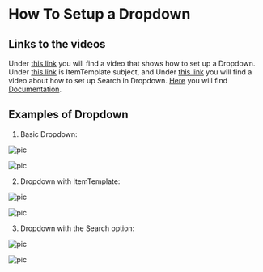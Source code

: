 
# How To Setup a Dropdown

## Links to the videos

Under [this link](https://profitbasedocs.blob.core.windows.net/videos/Form%20Schema%20-%20dropdown%20basics.mp4) you will find a video that shows how to set up a Dropdown. Under [this link](https://profitbasedocs.blob.core.windows.net/videos/Form%20Schema%20-%20dropdown%20ItemTemplate.mp4) is ItemTemplate subject, and Under [this link](https://profitbasedocs.blob.core.windows.net/videos/Form%20Schema%20-%20Dropdown%20Search.mp4) you will find a video about how to set up Search in Dropdown. [Here](../../formschemas/controls/dropdown.md) you will find [Documentation](../../formschemas/controls/dropdown.md).
<br/>

## Examples of Dropdown


1. Basic Dropdown:

![pic](https://profitbasedocs.blob.core.windows.net/images/HTdropdownn%20(1).png)



![pic](https://profitbasedocs.blob.core.windows.net/images/HTdropdownn%20(2).png)


2. Dropdown with ItemTemplate:

![pic](https://profitbasedocs.blob.core.windows.net/images/HTdropdownn%20(3).png)



![pic](https://profitbasedocs.blob.core.windows.net/images/HTdropdownn%20(4).png)


3. Dropdown with the Search option:

![pic](https://profitbasedocs.blob.core.windows.net/images/HTdropdownn%20(5).png)



![pic](https://profitbasedocs.blob.core.windows.net/images/HTdropdownn%20(6).png)

